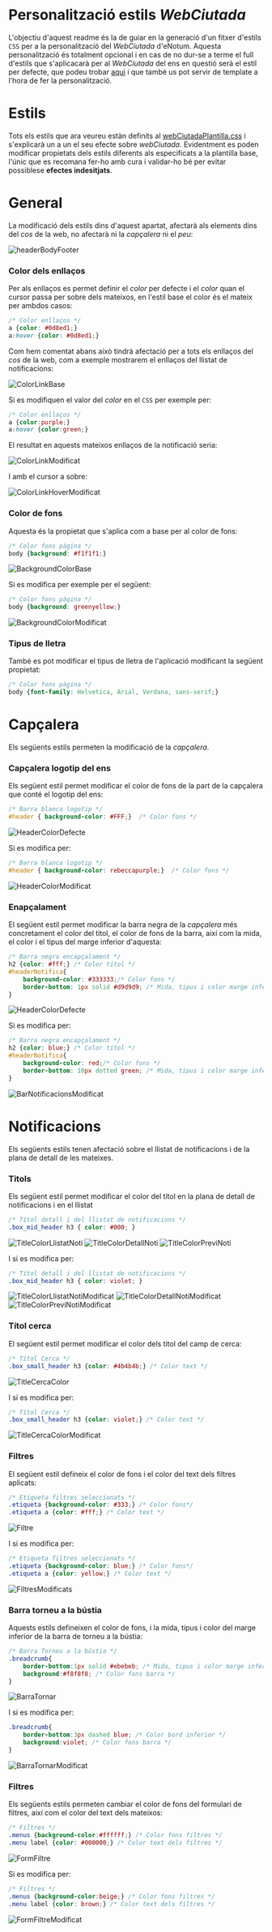 # Personalització estils *WebCiutada*

L'objectiu d'aquest readme és la de guiar en la generació d'un fitxer d'estils `CSS` per a la personalització del *WebCiutada* d'eNotum. Aquesta personalització és totalment opcional i en cas de no dur-se a terme el full d'estils que s'aplicacarà per al *WebCiutada* del ens en questió serà el estil per defecte, que podeu trobar [aqui](https://github.com/ConsorciAOC/eNotum/blob/master/customCSSWebCiutada/webCiutadaPlantilla.css) i que també us pot servir de template a l'hora de fer la personalització.

# Estils

Tots els estils que ara veureu estàn definits al [webCiutadaPlantilla.css](https://github.com/ConsorciAOC/eNotum/blob/master/customCSSWebCiutada/webCiutadaPlantilla.css) i s'explicarà un a un el seu efecte sobre *webCiutada*. Evidentment es poden modificar propietats dels estils diferents als especificats a la plantilla base, l'únic que es recomana fer-ho amb cura i validar-ho bé per evitar possiblese **efectes indesitjats**.

# General

La modificació dels estils dins d'aquest apartat, afectarà als elements dins del _cos_ de la web, no afectarà ni la _capçalera_ ni el _peu_:

![headerBodyFooter](/customCSSWebCiutada/img/headerBodyFooter.jpg)

### Color dels enllaços

Per als enllaços es permet definir el *color* per defecte i el *color* quan el cursor passa per sobre dels mateixos, en l'estil base el color és el mateix per ambdos casos:

```css
/* Color enllaços */
a {color: #0d8ed1;}
a:hover {color: #0d8ed1;}
```
Com hem comentat abans això tindrà afectació per a tots els enllaços del _cos_ de la web, com a exemple mostrarem el enllaços del llistat de notificacions:

![ColorLinkBase](/customCSSWebCiutada/img/ColorLinkBase.png)

Si es modifiquen el valor del _color_ en el `CSS` per exemple per:

```css
/* Color enllaços */
a {color:purple;}
a:hover {color:green;}
```
El resultat en aquests mateixos enllaços de la notificació seria:

![ColorLinkModificat](/customCSSWebCiutada/img/ColorLinkModificat.png)

I amb el cursor a sobre:

![ColorLinkHoverModificat](/customCSSWebCiutada/img/ColorLinkHoverModificat.png)

### Color de fons

Aquesta és la propietat que s'aplica com a base per al color de fons:

```css
/* Color fons pàgina */
body {background: #f1f1f1;}
```
![BackgroundColorBase](/customCSSWebCiutada/img/BackgroundColorBase.png)

Si es modifica per exemple per el següent:

```css
/* Color fons pàgina */
body {background: greenyellow;}
```

![BackgroundColorModificat](/customCSSWebCiutada/img/BackgroundColorModificat.png)

### Tipus de lletra

També es pot modificar el tipus de lletra de l'aplicació modificant la següent propietat:

```css
/* Color fons pàgina */
body {font-family: Helvetica, Arial, Verdana, sans-serif;}
```


# Capçalera

Els següents estils permeten la modificació de la _capçalera_.

### Capçalera logotip del ens

Els següent estil permet modificar el color de fons de la part de la capçalera que conté el logotip del ens:

```css
/* Barra blanca logotip */
#header { background-color: #FFF;}  /* Color fons */
```

![HeaderColorDefecte](/customCSSWebCiutada/img/HeaderColorDefecte.png)

Si es modifica per:

```css
/* Barra blanca logotip */
#header { background-color: rebeccapurple;}  /* Color fons */
```
![HeaderColorModificat](/customCSSWebCiutada/img/HeaderColorModificat.png)

### Enapçalament

El següent estil permet modificar la barra negra de la _capçalera_ més concretament el color del titol, el color de fons de la barra, així com la mida, el color i el tipus del marge inferior d'aquesta:

```css
/* Barra negra encapçalament */
h2 {color: #fff;} /* Color títol */
#headerNotifica{
	background-color: #333333;/* Color fons */
	border-bottom: 1px solid #d9d9d9; /* Mida, tipus i color marge inferior */
}
```

![HeaderColorDefecte](/customCSSWebCiutada/img/HeaderColorDefecte.png)

Si es modifica per:

```css
/* Barra negra encapçalament */
h2 {color: blue;} /* Color títol */
#headerNotifica{
	background-color: red;/* Color fons */
	border-bottom: 10px dotted green; /* Mida, tipus i color marge inferior */
}
```

![BarNotificacionsModificat](/customCSSWebCiutada/img/BarNotificacionsModificat.png)

# Notificacions

Els següents estils tenen afectació sobre el llistat de notificacions i de la plana de detall de les mateixes.

### Titols

Els següent estil permet modificar el color del títol en la plana de detall de notificacions i en el llistat

```css
/* Títol detall i del llistat de notificacions */
.box_mid_header h3 { color: #000; }
```
![TitleColorLlistatNoti](/customCSSWebCiutada/img/TitleColorLlistatNoti.png)
![TitleColorDetallNoti](/customCSSWebCiutada/img/TitleColorDetallNoti.png)
![TitleColorPreviNoti](/customCSSWebCiutada/img/TitleColorPreviNoti.png)

I si es modifica per:

```css
/* Títol detall i del llistat de notificacions */
.box_mid_header h3 { color: violet; }
```

![TitleColorLlistatNotiModificat](/customCSSWebCiutada/img/TitleColorLlistatNotiModificat.png)
![TitleColorDetallNotiModificat](/customCSSWebCiutada/img/TitleColorDetallNotiModificat.png)
![TitleColorPreviNotiModificat](/customCSSWebCiutada/img/TitleColorPreviNotiModificat.png)

### Títol cerca

El següent estil permet modificar el color dels titol del camp de cerca:

```css
/* Títol Cerca */
.box_small_header h3 {color: #4b4b4b;} /* Color text */
```
![TitleCercaColor](/customCSSWebCiutada/img/TitleCercaColor.png)

I si es modifica per:

```css
/* Títol Cerca */
.box_small_header h3 {color: violet;} /* Color text */
```

![TitleCercaColorModificat](/customCSSWebCiutada/img/TitleCercaColorModificat.png)

### Filtres

El següent estil defineix el color de fons i el color del text dels filtres aplicats:

```css
/* Etiqueta filtres seleccionats */ 
.etiqueta {background-color: #333;} /* Color fons*/
.etiqueta a {color: #fff;} /* Color text */
```
![Filtre](/customCSSWebCiutada/img/Filtre.png)

I si es modifica per:

```css
/* Etiqueta filtres seleccionats */ 
.etiqueta {background-color: blue;} /* Color fons*/
.etiqueta a {color: yellow;} /* Color text */
```

![FiltresModificats](/customCSSWebCiutada/img/FiltresModificats.png)

### Barra torneu a la bústia

Aquests estils defineixen el color de fons, i la mida, tipus i color del marge inferior de la barra de torneu a la bústia:

```css
/* Barra Torneu a la bústia */
.breadcrumb{
	border-bottom:1px solid #ebebeb; /* Mida, tipus i color marge inferior */
	background:#f8f8f8; /* Color fons barra */
}
```

![BarraTornar](/customCSSWebCiutada/img/BarraTornar.png)

I si es modifica per:

```css
.breadcrumb{
	border-bottom:3px dashed blue; /* Color bord inferior */
	background:violet; /* Color fons barra */
}
```

![BarraTornarModificat](/customCSSWebCiutada/img/BarraTornarModificat.png)

### Filtres

Els següents estils permeten cambiar el color de fons del formulari de filtres, així com el color del text dels mateixos:

```css
/* Filtres */
.menus {background-color:#ffffff;} /* Color fons filtres */
.menu label {color: #000000;} /* Color text dels filtres */
```

![FormFiltre](/customCSSWebCiutada/img/FormFiltre.png)

Si es modifica per:

```css
/* Filtres */
.menus {background-color:beige;} /* Color fons filtres */
.menu label {color: brown;} /* Color text dels filtres */
```
![FormFiltreModificat](/customCSSWebCiutada/img/FormFiltreModificat.png)

